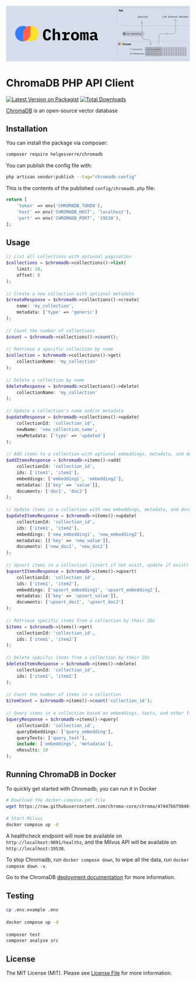 <p align="center"><img src="./art/header.png"></p>

# ChromaDB PHP API Client

[![Latest Version on Packagist](https://img.shields.io/packagist/v/helgesverre/chromadb.svg?style=flat-square)](https://packagist.org/packages/helgesverre/chromadb)
[![Total Downloads](https://img.shields.io/packagist/dt/helgesverre/chromadb.svg?style=flat-square)](https://packagist.org/packages/helgesverre/chromadb)

[ChromaDB](https://github.com/chroma-core/chroma) is an open-source vector database

## Installation

You can install the package via composer:

```bash
composer require helgesverre/chromadb
```

You can publish the config file with:

```bash
php artisan vendor:publish --tag="chromadb-config"
```

This is the contents of the published `config/chromadb.php` file:

```php
return [
    'token' => env('CHROMADB_TOKEN'),
    'host' => env('CHROMADB_HOST', 'localhost'),
    'port' => env('CHROMADB_PORT', '19530'),
];
```

## Usage

```php
// List all collections with optional pagination
$collections = $chromadb->collections()->list(
    limit: 10,
    offset: 0
);

// Create a new collection with optional metadata
$createResponse = $chromadb->collections()->create(
    name: 'my_collection',
    metadata: ['type' => 'generic']
);

// Count the number of collections
$count = $chromadb->collections()->count();

// Retrieve a specific collection by name
$collection = $chromadb->collections()->get(
    collectionName: 'my_collection'
);

// Delete a collection by name
$deleteResponse = $chromadb->collections()->delete(
    collectionName: 'my_collection'
);

// Update a collection's name and/or metadata
$updateResponse = $chromadb->collections()->update(
    collectionId: 'collection_id',
    newName: 'new_collection_name',
    newMetadata: ['type' => 'updated']
);

// Add items to a collection with optional embeddings, metadata, and documents
$addItemsResponse = $chromadb->items()->add(
    collectionId: 'collection_id',
    ids: ['item1', 'item2'],
    embeddings: ['embedding1', 'embedding2'],
    metadatas: [['key' => 'value']],
    documents: ['doc1', 'doc2']
);

// Update items in a collection with new embeddings, metadata, and documents
$updateItemsResponse = $chromadb->items()->update(
    collectionId: 'collection_id',
    ids: ['item1', 'item2'],
    embeddings: ['new_embedding1', 'new_embedding2'],
    metadatas: [['key' => 'new_value']],
    documents: ['new_doc1', 'new_doc2']
);

// Upsert items in a collection (insert if not exist, update if exist)
$upsertItemsResponse = $chromadb->items()->upsert(
    collectionId: 'collection_id',
    ids: ['item1', 'item2'],
    embeddings: ['upsert_embedding1', 'upsert_embedding2'],
    metadatas: [['key' => 'upsert_value']],
    documents: ['upsert_doc1', 'upsert_doc2']
);

// Retrieve specific items from a collection by their IDs
$items = $chromadb->items()->get(
    collectionId: 'collection_id',
    ids: ['item1', 'item2']
);

// Delete specific items from a collection by their IDs
$deleteItemsResponse = $chromadb->items()->delete(
    collectionId: 'collection_id',
    ids: ['item1', 'item2']
);

// Count the number of items in a collection
$itemCount = $chromadb->items()->count('collection_id');

// Query items in a collection based on embeddings, texts, and other filters
$queryResponse = $chromadb->items()->query(
    collectionId: 'collection_id',
    queryEmbeddings: ['query_embedding'],
    queryTexts: ['query_text'],
    include: ['embeddings', 'metadatas'],
    nResults: 10
);
```

## Running ChromaDB in Docker

To quickly get started with Chromadb, you can run it in Docker

```bash
# Download the docker-compose.yml file
wget https://raw.githubusercontent.com/chroma-core/chroma/47447b6f9846fb63cc17d3f458df405387f46127/docker-compose.yml

# Start Milvus
docker compose up -d
```

A healthcheck endpoint will now be available on `http://localhost:9091/healthz`, and the Milvus API will be available
on `http://localhost:19530`.

To stop Chromadb, run `docker compose down`, to wipe all the data, run `docker compose down -v`.

Go to the ChromaDB [deployment documentation](https://docs.trychroma.com/deployment) for more information.

## Testing

```bash
cp .env.example .env

docker compose up -d
 
composer test
composer analyse src
```

## License

The MIT License (MIT). Please see [License File](LICENSE.md) for more information.
